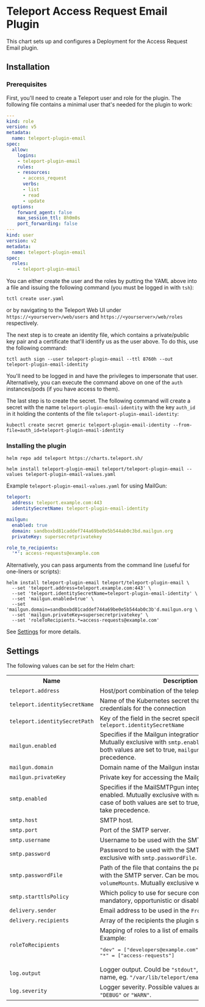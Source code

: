 # Teleport Access Request Email Plugin

This chart sets up and configures a Deployment for the Access Request Email plugin.

## Installation

### Prerequisites

First, you'll need to create a Teleport user and role for the plugin. The following file contains a minimal user that's needed for the plugin to work:

```yaml
---
kind: role
version: v5
metadata:
  name: teleport-plugin-email
spec:
  allow:
    logins:
    - teleport-plugin-email
    rules:
    - resources:
      - access_request
      verbs:
      - list
      - read
      - update
  options:
    forward_agent: false
    max_session_ttl: 8h0m0s
    port_forwarding: false
---
kind: user
version: v2
metadata:
  name: teleport-plugin-email
spec:
  roles:
    - teleport-plugin-email
```

You can either create the user and the roles by putting the YAML above into a file and issuing the following command  (you must be logged in with `tsh`):

```
tctl create user.yaml
```

or by navigating to the Teleport Web UI under `https://<yourserver>/web/users` and `https://<yourserver>/web/roles` respectively.

The next step is to create an identity file, which contains a private/public key pair and a certificate that'll identify us as the user above. To do this, use the following command:

```
tctl auth sign --user teleport-plugin-email --ttl 8760h --out teleport-plugin-email-identity
```

You'll need to be logged in and have the privileges to impersonate that user. Alternatively, you can execute the command above on one of the `auth` instances/pods (if you have access to them).

The last step is to create the secret. The following command will create a secret with the name `teleport-plugin-email-identity` with the key `auth_id` in it holding the contents of the file `teleport-plugin-email-identity`:

```
kubectl create secret generic teleport-plugin-email-identity --from-file=auth_id=teleport-plugin-email-identity
```

### Installing the plugin

```
helm repo add teleport https://charts.teleport.sh/
```

```shell
helm install teleport-plugin-email teleport/teleport-plugin-email --values teleport-plugin-email-values.yaml
```

Example `teleport-plugin-email-values.yaml` for using MailGun:

```yaml
teleport:
  address: teleport.example.com:443
  identitySecretName: teleport-plugin-email-identity

mailgun:
  enabled: true
  domain: sandboxbd81caddef744a69be0e5b544ab0c3bd.mailgun.org
  privateKey: supersecretprivatekey

role_to_recipients:
  '*': access-requests@example.com
```

Alternatively, you can pass arguments from the command line (useful for one-liners or scripts):

```
helm install teleport-plugin-email teleport/teleport-plugin-email \
  --set 'teleport.address=teleport.example.com:443' \
  --set 'teleport.identitySecretName=teleport-plugin-email-identity' \
  --set 'mailgun.enabled=true' \
  --set 'mailgun.domain=sandboxbd81caddef744a69be0e5b544ab0c3b'd.mailgun.org \
  --set 'mailgun.privateKey=supersecretprivatekey' \
  --set 'roleToRecipients.*=access-requests@example.com'
```

See [Settings](#settings) for more details.
## Settings

The following values can be set for the Helm chart:

<table>
  <tr>
    <th>Name</th>
    <th>Description</th>
    <th>Type</th>
    <th>Default</th>
    <th>Required</th>
  </tr>

  <tr>
    <td><code>teleport.address</code></td>
    <td>Host/port combination of the teleport auth server</td>
    <td>string</td>
    <td><code>""</code></td>
    <td>yes</td>
  </tr>
  <tr>
    <td><code>teleport.identitySecretName</code></td>
    <td>Name of the Kubernetes secret that contains the credentials for the connection</td>
    <td>string</td>
    <td><code>""</code></td>
  </tr>
  <tr>
    <td><code>teleport.identitySecretPath</code></td>
    <td>Key of the field in the secret specified by <code>teleport.identitySecretName</code></td>
    <td>string</td>
    <td><code>"auth_id"</code></td>
  </tr>

  <tr>
    <td><code>mailgun.enabled</code></td>
    <td>
      Specifies if the Mailgun integration should be enabled. Mutually exclusive with <code>smtp.enabled</code>.
      In the case of both values are set to true, <code>mailgun.enabled</code> will take precedence.
    </td>
    <td>boolean</td>
    <td><code>false</code></td>
  </tr>
  <tr>
    <td><code>mailgun.domain</code></td>
    <td>Domain name of the Mailgun instance</td>
    <td>string</td>
    <td><code>""</code></td>
  </tr>
  <tr>
    <td><code>mailgun.privateKey</code></td>
    <td>Private key for accessing the Mailgun instance</td>
    <td>string</td>
    <td><code>""</code></td>
  </tr>

  <tr>
    <td><code>smtp.enabled</code></td>
    <td>
      Specifies if the MailSMTPgun integration should be enabled. Mutually exclusive with <code>mailgun.enabled</code>.
      In the case of both values are set to true, <code>mailgun.enabled</code> will take precedence.
    </td>
    <td>boolean</td>
    <td><code>false</code></td>
  </tr>
  <tr>
    <td><code>smtp.host</code></td>
    <td>SMTP host.</td>
    <td>string</td>
    <td><code>""</code></td>
  </tr>
  <tr>
    <td><code>smtp.port</code></td>
    <td>Port of the SMTP server.</td>
    <td>integer</td>
    <td><code>587</code></td>
  </tr>
  <tr>
    <td><code>smtp.username</code></td>
    <td>Username to be used with the SMTP server.</td>
    <td>string</td>
    <td><code>""</code></td>
  </tr>
  <tr>
    <td><code>smtp.password</code></td>
    <td>Password to be used with the SMTP server. Mutually exclusive with <code>smtp.passwordFile</code>.</td>
    <td>string</td>
    <td><code>""</code></td>
  </tr>
  <tr>
    <td><code>smtp.passwordFile</code></td>
    <td>
      Path of the file that contains the password to be used with the SMTP server. Can be mounted via <code>volumes</code> and <code>volumeMounts</code>. Mutually exclusive with <code>smtp.password</code>.
    </td>
    <td>string</td>
    <td><code>""</code></td>
  </tr>
  <tr>
    <td><code>smtp.starttlsPolicy</code></td>
    <td>Which policy to use for secure communications: mandatory, opportunistic or disabled.</td>
    <td>string</td>
    <td><code>"mandatory"</code></td>
  </tr>

  <tr>
    <td><code>delivery.sender</code></td>
    <td>Email address to be used in the <code>From</code> field of the emails.</td>
    <td>string</td>
    <td><code>""</code></td>
  </tr>
  <tr>
    <td><code>delivery.recipients</code></td>
    <td>Array of the recipients the plugin should send emails.</td>
    <td>array</td>
    <td><code>[]</code></td>
  </tr>

  <tr>
    <td><code>roleToRecipients</code></td>
    <td>
      Mapping of roles to a list of emails. <br />
      Example:
      <pre>
"dev" = ["developers@example.com", "user@example.com"]
"*" = ["access-requests"]</pre>
    </td>
    <td>map</td>
    <td><code>{}</code></td>
    <td>yes</td>
  </tr>

  <tr>
    <td><code>log.output</code></td>
    <td>
      Logger output. Could be <code>"stdout"</code>, <code>"stderr"</code> or a file name,
      eg. <code>"/var/lib/teleport/email.log"</code>
    </td>
    <td>string</td>
    <td><code>"stdout"</code></td>
  </tr>
  <tr>
    <td><code>log.severity</code></td>
    <td>
      Logger severity. Possible values are <code>"INFO"</code>, <code>"ERROR"</code>,
      <code>"DEBUG"</code> or <code>"WARN"</code>.
    </td>
    <td>string</td>
    <td><code>"INFO"</code></td>
  </tr>
</table>
